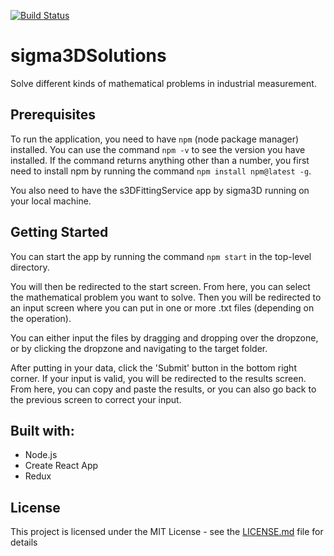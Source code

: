 [![Build Status](https://travis-ci.org/sigma3Dev/sigma3DSolutions.svg?branch=master)](https://travis-ci.org/sigma3Dev/sigma3DSolutions)

# sigma3DSolutions

Solve different kinds of mathematical problems in industrial measurement.

## Prerequisites

To run the application, you need to have ```npm``` (node package manager) installed. You can use the command ```npm -v``` to see the version you have installed. If the command returns anything other than a number, you first need to install npm by running the command ```npm install npm@latest -g```.

You also need to have the s3DFittingService app by sigma3D running on your local machine. 

## Getting Started

You can start the app by running the command ```npm start``` in the top-level directory.

You will then be redirected to the start screen. From here, you can select the mathematical problem you want to solve. Then you will be redirected to an input screen where you can put in one or more .txt files (depending on the operation).

You can either input the files by dragging and dropping over the dropzone, or by clicking the dropzone and navigating to the target folder.

After putting in your data, click the 'Submit' button in the bottom right corner. If your input is valid, you will be redirected to the results screen. From here, you can copy and paste the results, or you can also go back to the previous screen to correct your input.

## Built with:

- Node.js
- Create React App
- Redux

## License

This project is licensed under the MIT License - see the [LICENSE.md](LICENSE.md) file for details
